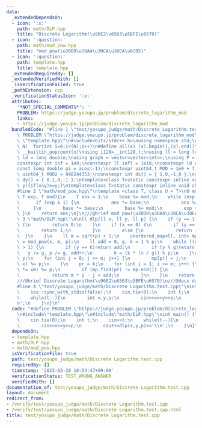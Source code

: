 ```yaml
---
data:
  _extendedDependsOn:
  - icon: ':x:'
    path: math/DLP.hpp
    title: "Discrete Logarithm(\u96E2\u6563\u5BFE\u6570)"
  - icon: ':question:'
    path: math/mod_pow.hpp
    title: "mod pow(\u30D0\u30A4\u30CA\u30EA\u6CD5)"
  - icon: ':question:'
    path: template.hpp
    title: template.hpp
  _extendedRequiredBy: []
  _extendedVerifiedWith: []
  _isVerificationFailed: true
  _pathExtension: cpp
  _verificationStatusIcon: ':x:'
  attributes:
    '*NOT_SPECIAL_COMMENTS*': ''
    PROBLEM: https://judge.yosupo.jp/problem/discrete_logarithm_mod
    links:
    - https://judge.yosupo.jp/problem/discrete_logarithm_mod
  bundledCode: "#line 1 \"test/yosupo_judge/math/Discrete Logarithm.test.cpp\"\n#define\
    \ PROBLEM \"https://judge.yosupo.jp/problem/discrete_logarithm_mod\"\n#line 2\
    \ \"template.hpp\"\n#include<bits/stdc++.h>\nusing namespace std;\n#define rep(i,\
    \ N)  for(int i=0;i<(N);i++)\n#define all(x) (x).begin(),(x).end()\n#define popcount(x)\
    \ __builtin_popcount(x)\nusing i128=__int128_t;\nusing ll = long long;\nusing\
    \ ld = long double;\nusing graph = vector<vector<int>>;\nusing P = pair<int, int>;\n\
    constexpr int inf = 1e9;\nconstexpr ll infl = 1e18;\nconstexpr ld eps = 1e-6;\n\
    const long double pi = acos(-1);\nconstexpr uint64_t MOD = 1e9 + 7;\nconstexpr\
    \ uint64_t MOD2 = 998244353;\nconstexpr int dx[] = { 1,0,-1,0 };\nconstexpr int\
    \ dy[] = { 0,1,0,-1 };\ntemplate<class T>static constexpr inline void chmax(T&x,T\
    \ y){if(x<y)x=y;}\ntemplate<class T>static constexpr inline void chmin(T&x,T y){if(x>y)x=y;}\n\
    #line 2 \"math/mod_pow.hpp\"\ntemplate <class T, class U = T>\nU mod_pow(T base,\
    \ T exp, T mod){\n    T ans = 1;\n    base %= mod;\n    while (exp > 0) {\n  \
    \      if (exp & 1) {\n            ans *= base;\n            ans %= mod;\n   \
    \     }\n        base *= base;\n        base %= mod;\n        exp >>= 1;\n   \
    \ }\n    return ans;\n}\n///@brief mod pow(\u30D0\u30A4\u30CA\u30EA\u6CD5)\n#line\
    \ 3 \"math/DLP.hpp\"\n\nll dlp(ll x, ll y, ll p) {\n    if (y == 1 || p == 1)\
    \ {\n        return 0;\n    }\n    if (x == 0) {\n        if (y == 0) {\n    \
    \        return 1;\n        }\n        else {\n            return -1;\n      \
    \  }\n    }\n    ll m = sqrt(p) + 1;\n    unordered_map<ll, int> mp;\n    ll xm\
    \ = mod_pow(x, m, p);\n    ll add = 0, g, k = 1 % p;\n    while ((g = gcd(x, p))\
    \ > 1) {\n        if (y == k)return add;\n        if (y % g)return -1;\n     \
    \   y /= g, p /= g, add++;\n        k = (k * (x / g)) % p;\n    }\n    ll pr =\
    \ y;\n    for (int j = 0; j <= m; j++) {\n        mp[pr] = j;\n        (pr *=\
    \ x) %= p;\n    }\n    pr = k;\n    for (int i = 1; i <= m; i++) {\n        (pr\
    \ *= xm) %= p;\n        if (mp.find(pr) != mp.end()) {\n            int j = mp[pr];\n\
    \            return m * i - j + add;\n        }\n    }\n    return -1;\n}\n\n\
    ///@brief Discrete Logarithm(\u96E2\u6563\u5BFE\u6570)\n///@docs docs/math/DLP.md\n\
    #line 4 \"test/yosupo_judge/math/Discrete Logarithm.test.cpp\"\nint main() {\n\
    \    ios::sync_with_stdio(false);\n    cin.tie(0);\n    int t;\n    cin>>t;\n\
    \    while(t--){\n        int x,y,p;\n        cin>>x>>y>>p;\n        cout<<dlp(x,y,p)<<'\\\
    n';\n    }\n}\n"
  code: "#define PROBLEM \"https://judge.yosupo.jp/problem/discrete_logarithm_mod\"\
    \n#include\"template.hpp\"\n#include\"math/DLP.hpp\"\nint main() {\n    ios::sync_with_stdio(false);\n\
    \    cin.tie(0);\n    int t;\n    cin>>t;\n    while(t--){\n        int x,y,p;\n\
    \        cin>>x>>y>>p;\n        cout<<dlp(x,y,p)<<'\\n';\n    }\n}"
  dependsOn:
  - template.hpp
  - math/DLP.hpp
  - math/mod_pow.hpp
  isVerificationFile: true
  path: test/yosupo_judge/math/Discrete Logarithm.test.cpp
  requiredBy: []
  timestamp: '2023-03-28 10:54:47+09:00'
  verificationStatus: TEST_WRONG_ANSWER
  verifiedWith: []
documentation_of: test/yosupo_judge/math/Discrete Logarithm.test.cpp
layout: document
redirect_from:
- /verify/test/yosupo_judge/math/Discrete Logarithm.test.cpp
- /verify/test/yosupo_judge/math/Discrete Logarithm.test.cpp.html
title: test/yosupo_judge/math/Discrete Logarithm.test.cpp
---
```

